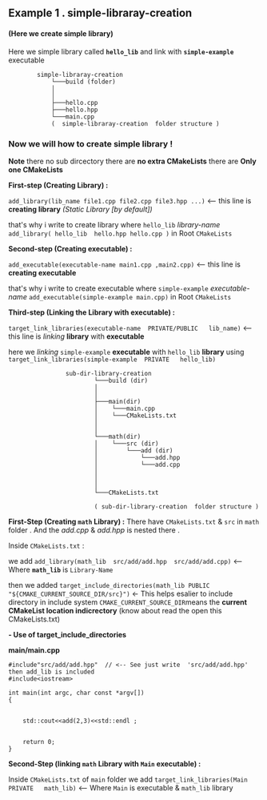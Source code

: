 
## Example 1 . simple-libraray-creation 
#### (Here we create simple library)


Here we simple library called **`hello_lib`** and link with  **`simple-example`** executable 

            simple-libraray-creation
                └───build (folder) 
                │ 
                │     
                ├───hello.cpp
                ├───hello.hpp
                └───main.cpp
                (  simple-libraray-creation  folder structure )


### Now we will how to create simple library !


**Note** there no sub dircectory there are **no extra CMakeLists** there are **Only one CMakeLists** 

**First-step (Creating Library) :**

`add_library(lib_name file1.cpp file2.cpp file3.hpp ...)` <-- this line is **creating library** *(Static Library [by default])*

that's why i write to create library where `hello_lib` *library-name* `add_library( hello_lib  hello.hpp hello.cpp )` in Root `CMakeLists` 

**Second-step (Creating executable) :**

`add_executable(executable-name main1.cpp ,main2.cpp)` <-- this line is **creating executable**   

that's why i write to create executable where `simple-example` *executable-name* `add_executable(simple-example main.cpp)` in Root `CMakeLists` 

**Third-step (Linking the Library with executable) :**

`target_link_libraries(executable-name  PRIVATE/PUBLIC   lib_name)` <-- this line is *linking* **library** with **executable**

here we *linking*  `simple-example` **executable** with `hello_lib` **library** using `target_link_libraries(simple-example  PRIVATE   hello_lib)`

                    sub-dir-library-creation
                            └───build (dir) 
                            │
                            │ 
                            ├───main(dir)
                            │    └───main.cpp
                            │    └───CMakeLists.txt   
                            │    
                            │ 
                            └───math(dir)
                            │    └───src (dir)
                            │        └───add (dir)
                            │            └───add.hpp
                            │            └───add.cpp
                            │              
                            │
                            │
                            └───CMakeLists.txt 

                            ( sub-dir-library-creation  folder structure )


**First-Step (Creating `math` Library) :**
There have `CMakeLists.txt` & `src` in `math` folder . And the *add.cpp* & *add.hpp* is nested there .

Inside `CMakeLists.txt` : 

we add `add_library(math_lib  src/add/add.hpp  src/add/add.cpp)` <-- Where **`math_lib`** is `Library-Name`

then we added `target_include_directories(math_lib PUBLIC "${CMAKE_CURRENT_SOURCE_DIR/src}")` <- This helps esalier to include directory in include system `CMAKE_CURRENT_SOURCE_DIR`means the  **current CMakeList location indicrectory** (know about read the open this CMakeLists.txt)

**- Use of target_include_directories**

**main/main.cpp**

```
#include"src/add/add.hpp"  // <-- See just write  'src/add/add.hpp' then add_lib is included
#include<iostream>
 
int main(int argc, char const *argv[])
{
    

    std::cout<<add(2,3)<<std::endl ;


    return 0;
}

```

**Second-Step (linking `math` Library with `Main` executable) :** 

Inside `CMakeLists.txt` of `main` folder 
we add `target_link_libraries(Main  PRIVATE   math_lib)` <-- Where `Main` is executable & `math_lib` library


